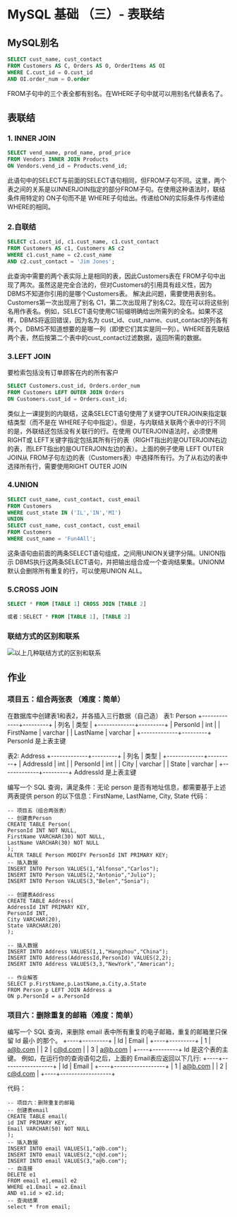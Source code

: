 # MySQL 基础 （三）- 表联结
## MySQL别名

```sql
SELECT cust_name, cust_contact
FROM Customers AS C, Orders AS O, OrderItems AS OI
WHERE C.cust_id = O.cust_id
AND OI.order_num = O.order
```
FROM子句中的三个表全都有别名。在WHERE子句中就可以用别名代替表名了。
## 表联结
### 1. INNER JOIN

```sql
SELECT vend_name, prod_name, prod_price
FROM Vendors INNER JOIN Products
ON Vendors.vend_id = Products.vend_id;
```
此语句中的SELECT与前面的SELECT语句相同，但FROM子句不同。这里，两个表之间的关系是以INNERJOIN指定的部分FROM子句。在使用这种语法时，联结条件用特定的 ON子句而不是 WHERE子句给出。传递给ON的实际条件与传递给WHERE的相同。
### 2.自联结
```sql
SELECT c1.cust_id, c1.cust_name, c1.cust_contact
FROM Customers AS c1, Customers AS c2
WHERE c1.cust_name = c2.cust_name
AND c2.cust_contact = 'Jim Jones';
```
此查询中需要的两个表实际上是相同的表，因此Customers表在 FROM子句中出现了两次。虽然这是完全合法的，但对Customers的引用具有歧义性，因为 DBMS不知道你引用的是哪个Customers表。
解决此问题，需要使用表别名。Customers第一次出现用了别名 C1，第二次出现用了别名C2。现在可以将这些别名用作表名。例如，SELECT语句使用C1前缀明确给出所需列的全名。如果不这样，DBMS将返回错误，因为名为 cust_id、cust_name、cust_contact的列各有两个。DBMS不知道想要的是哪一列（即使它们其实是同一列）。WHERE首先联结两个表，然后按第二个表中的cust_contact过滤数据，返回所需的数据。

### 3.LEFT JOIN
要检索包括没有订单顾客在内的所有客户
```sql
SELECT Customers.cust_id, Orders.order_num
FROM Customers LEFT OUTER JOIN Orders
ON Customers.cust_id = Orders.cust_id;
```
类似上一课提到的内联结，这条SELECT语句使用了关键字OUTERJOIN来指定联结类型（而不是在 WHERE子句中指定）。但是，与内联结关联两个表中的行不同的是，外联结还包括没有关联行的行。在使用 OUTERJOIN语法时，必须使用 RIGHT或 LEFT关键字指定包括其所有行的表（RIGHT指出的是OUTERJOIN右边的表，而LEFT指出的是OUTERJOIN左边的表）。上面的例子使用 LEFT OUTER JOIN从 FROM子句左边的表（Customers表）中选择所有行。为了从右边的表中选择所有行，需要使用RIGHT OUTER JOIN

### 4.UNION

```sql
SELECT cust_name, cust_contact, cust_email
FROM Customers
WHERE cust_state IN ('IL','IN','MI')
UNION
SELECT cust_name, cust_contact, cust_email
FROM Customers
WHERE cust_name = 'Fun4All';
```
这条语句由前面的两条SELECT语句组成，之间用UNION关键字分隔。UNION指示 DBMS执行这两条SELECT语句，并把输出组合成一个查询结果集。UNIONM默认会删除所有重复的行，可以使用UNION ALL。

### 5.CROSS JOIN

```sql
SELECT * FROM [TABLE 1] CROSS JOIN [TABLE 2]

或者：SELECT * FROM [TABLE 1], [TABLE 2]
```
### 联结方式的区别和联系
![以上几种联结方式的区别和联系](https://img-blog.csdnimg.cn/20190302194109799.png)

## 作业
### 项目五：组合两张表 （难度：简单）
在数据库中创建表1和表2，并各插入三行数据（自己造）
表1: Person
+-------------+---------+
| 列名         | 类型     |
+-------------+---------+
| PersonId    | int     |
| FirstName   | varchar |
| LastName    | varchar |
+-------------+---------+
PersonId 是上表主键

表2: Address
+-------------+---------+
| 列名         | 类型    |
+-------------+---------+
| AddressId   | int     |
| PersonId    | int     |
| City        | varchar |
| State       | varchar |
+-------------+---------+
AddressId 是上表主键

编写一个 SQL 查询，满足条件：无论 person 是否有地址信息，都需要基于上述两表提供 person 的以下信息：FirstName, LastName, City, State
代码：
```
-- 项目五（组合两张表）
-- 创建表Person
CREATE TABLE Person(
PersonId INT NOT NULL,
FirstName VARCHAR(30) NOT NULL,
LastName VARCHAR(30) NOT NULL
);
ALTER TABLE Person MODIFY PersonId INT PRIMARY KEY;
-- 插入数据
INSERT INTO Person VALUES(1,"Alfonso","Carlos");
INSERT INTO Person VALUES(2,"Antonio","Julio");
INSERT INTO Person VALUES(3,"Belen","Sonia");

-- 创建表Address
CREATE TABLE Address(
AddressId INT PRIMARY KEY,
PersonId INT,
City VARCHAR(20),
State VARCHAR(20) 
);

-- 插入数据
INSERT INTO Address VALUES(1,1,"Hangzhou","China");
INSERT INTO Address(AddressId,PersonId) VALUES(2,2);
INSERT INTO Address VALUES(3,3,"NewYork","American");

-- 作业解答
SELECT p.FirstName,p.LastName,a.City,a.State 
FROM Person p LEFT JOIN Address a
ON p.PersonId = a.PersonId
```

### 项目六：删除重复的邮箱（难度：简单）
编写一个 SQL 查询，来删除 email 表中所有重复的电子邮箱，重复的邮箱里只保留 Id 最小 的那个。
+----+---------+
| Id | Email   |
+----+---------+
| 1  | a@b.com |
| 2  | c@d.com |
| 3  | a@b.com |
+----+---------+
Id 是这个表的主键。
例如，在运行你的查询语句之后，上面的 Email表应返回以下几行:
+----+------------------+
| Id | Email            |
+----+------------------+
| 1  | a@b.com |
| 2  | c@d.com  |
+----+------------------+

代码：
```
-- 项目六：删除重复的邮箱
-- 创建表email
CREATE TABLE email(
id INT PRIMARY KEY,
Email VARCHAR(50) NOT NULL
);
-- 插入数据
INSERT INTO email VALUES(1,"a@b.com");
INSERT INTO email VALUES(2,"c@d.com");
INSERT INTO email VALUES(3,"a@b.com");
-- 自连接
DELETE e1
FROM email e1,email e2
WHERE e1.Email = e2.Email
AND e1.id > e2.id;
-- 查询结果
select * from email;
```

